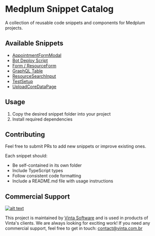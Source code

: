 # Medplum Snippet Catalog

A collection of reusable code snippets and components for Medplum projects.

## Available Snippets

- [AppointmentFormModal](snippets/AppointmentFormModal)
- [Bot Deploy Script](snippets/BotDeployScript)
- [Form / ResourceForm](snippets/Form)
- [GraphQL Table](snippets/GraphQLTable)
- [ResourceSearchInput](snippets/ResourceSearchInput)
- [TestSetup](snippets/TestSetup)
- [UploadCoreDataPage](snippets/UploadCoreDataPage)

## Usage

1. Copy the desired snippet folder into your project
2. Install required dependencies

## Contributing

Feel free to submit PRs to add new snippets or improve existing ones.

Each snippet should:

- Be self-contained in its own folder
- Include TypeScript types
- Follow consistent code formatting
- Include a README.md file with usage instructions

## Commercial Support

[![alt text](https://avatars2.githubusercontent.com/u/5529080?s=80&v=4 'Vinta Logo')](https://www.vinta.com.br/)

This project is maintained by [Vinta Software](https://www.vinta.com.br/) and is used in products of Vinta's clients. We are always looking for exciting work! If you need any commercial support, feel free to get in touch: contact@vinta.com.br

